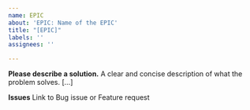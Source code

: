 ```yaml
---
name: EPIC
about: 'EPIC: Name of the EPIC'
title: "[EPIC]"
labels: ''
assignees: ''

---
```


**Please describe a solution.**
A clear and concise description of what the problem solves. [...]

**Issues**
Link to Bug issue or Feature request
